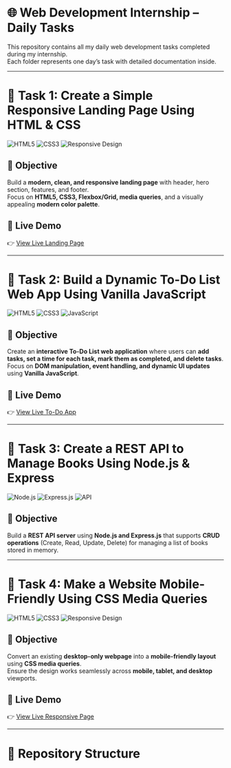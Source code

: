 # 🌐 Web Development Internship – Daily Tasks

This repository contains all my daily web development tasks completed during my internship.  
Each folder represents one day’s task with detailed documentation inside.

---

# 📝 Task 1: Create a Simple Responsive Landing Page Using HTML & CSS

![HTML5](https://img.shields.io/badge/HTML5-E34F26?style=for-the-badge&logo=html5&logoColor=white)
![CSS3](https://img.shields.io/badge/CSS3-1572B6?style=for-the-badge&logo=css3&logoColor=white)
![Responsive Design](https://img.shields.io/badge/Responsive-Design-green?style=for-the-badge)

## 🎯 Objective
Build a **modern, clean, and responsive landing page** with header, hero section, features, and footer.  
Focus on **HTML5, CSS3, Flexbox/Grid, media queries**, and a visually appealing **modern color palette**.

## 🚀 Live Demo
👉 [View Live Landing Page](https://22-09-2025-green.vercel.app)

---

# 📝 Task 2: Build a Dynamic To-Do List Web App Using Vanilla JavaScript

![HTML5](https://img.shields.io/badge/HTML5-E34F26?style=for-the-badge&logo=html5&logoColor=white)
![CSS3](https://img.shields.io/badge/CSS3-1572B6?style=for-the-badge&logo=css3&logoColor=white)
![JavaScript](https://img.shields.io/badge/JavaScript-ES6%2B-F7DF1E?style=for-the-badge&logo=javascript&logoColor=black)

## 🎯 Objective
Create an **interactive To-Do List web application** where users can **add tasks, set a time for each task, mark them as completed, and delete tasks**.  
Focus on **DOM manipulation, event handling, and dynamic UI updates** using **Vanilla JavaScript**.

## 🚀 Live Demo
👉 [View Live To-Do App](https://23-09-2025-green.vercel.app)

---

# 📝 Task 3: Create a REST API to Manage Books Using Node.js & Express

![Node.js](https://img.shields.io/badge/Node.js-339933?style=for-the-badge&logo=node.js&logoColor=white)
![Express.js](https://img.shields.io/badge/Express.js-000000?style=for-the-badge&logo=express&logoColor=white)
![API](https://img.shields.io/badge/REST-API-blue?style=for-the-badge)

## 🎯 Objective
Build a **REST API server** using **Node.js and Express.js** that supports **CRUD operations** (Create, Read, Update, Delete) for managing a list of books stored in memory.


---

# 📝 Task 4: Make a Website Mobile-Friendly Using CSS Media Queries

![HTML5](https://img.shields.io/badge/HTML5-E34F26?style=for-the-badge&logo=html5&logoColor=white)
![CSS3](https://img.shields.io/badge/CSS3-1572B6?style=for-the-badge&logo=css3&logoColor=white)
![Responsive Design](https://img.shields.io/badge/Responsive-Design-green?style=for-the-badge)

## 🎯 Objective
Convert an existing **desktop-only webpage** into a **mobile-friendly layout** using **CSS media queries**.  
Ensure the design works seamlessly across **mobile, tablet, and desktop** viewports.

## 🚀 Live Demo
👉 [View Live Responsive Page](https://26-09-2025.vercel.app)

---

# 📂 Repository Structure
